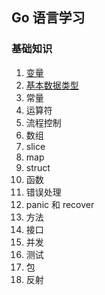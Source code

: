 ## Go 语言学习
### 基础知识
1. [变量](https://mp.weixin.qq.com/s/bhMITWL0mpBK49FvTE9PtA)
2. [基本数据类型](https://mp.weixin.qq.com/s/GKG3zmic_QJPQC0oBzRuyg)
3. 常量
4. 运算符
5. 流程控制
6. 数组
7. slice
8. map
9. struct
10. 函数
11. 错误处理
12. panic 和 recover
13. 方法
14. 接口
15. 并发
16. 测试
17. 包
18. 反射
